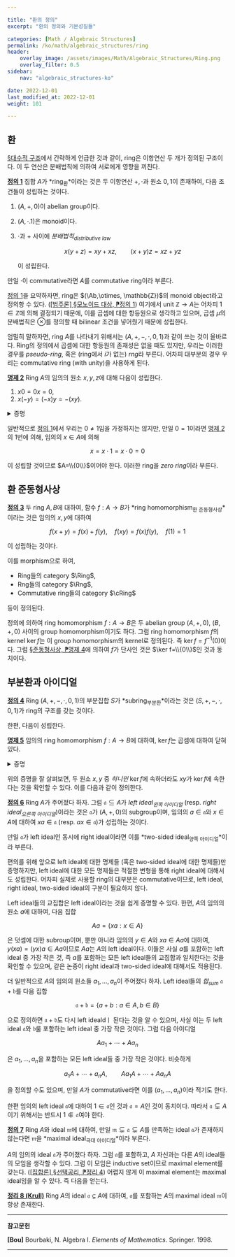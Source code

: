 ```yaml
---

title: "환의 정의"
excerpt: "환의 정의와 기본성질들"

categories: [Math / Algebraic Structures]
permalink: /ko/math/algebraic_structures/ring
header:
    overlay_image: /assets/images/Math/Algebraic_Structures/Ring.png
    overlay_filter: 0.5
sidebar: 
    nav: "algebraic_structures-ko"

date: 2022-12-01
last_modified_at: 2022-12-01
weight: 101

---
```


## 환

[§대수적 구조](/ko/math/algebraic_structures/algebraic_structures)에서 간략하게 언급한 것과 같이, ring은 이항연산 두 개가 정의된 구조이다. 이 두 연산은 분배법칙에 의하여 서로에게 영향을 끼친다.

<div class="definition" markdown="1">

<ins id="def1">**정의 1**</ins> 집합 $A$가 *ring<sub>환</sub>*이라는 것은 두 이항연산 $+,\cdot$과 원소 $0,1$이 존재하여, 다음 조건들이 성립하는 것이다.

1. $(A, +, 0)$이 abelian group이다.
2. $(A,\cdot.1)$은 monoid이다.
3. $\cdot$과 $+$ 사이에 *분배법칙<sub>distributive law</sub>*
    
    $$x(y+z)=xy+xz,\qquad (x+y)z=xz+yz$$

    이 성립한다.

만일 $\cdot$이 commutative라면 $A$를 commutative ring이라 부른다.

</div>

[정의 1](#def1)을 요약하자면, ring은 $(\Ab,\otimes, \mathbb{Z})$의 monoid object라고 정의항 수 있다. ([\[범주론\] §모노이드 대상, ⁋정의 1](/ko/math/category_theory/monoid_objects#def1)) 여기에서 unit $\mathbb{Z}\rightarrow A$는 어차피 $1\in \mathbb{Z}$에 의해 결정되기 때문에, 이를 곱셈에 대한 항등원으로 생각하고 있으며, 곱셈 $\mu$의 분배법칙은 $\otimes$를 정의할 때 bilinear 조건을 넣어줬기 때문에 성립한다. 

엄밀히 말하자면, ring $A$를 나타내기 위해서는 $(A,+,-,\cdot,0,1)$과 같이 쓰는 것이 올바르다. Ring의 정의에서 곱셈에 대한 항등원의 존재성은 없을 때도 있지만, 우리는 이러한 경우를 *pseudo-ring*, 혹은 (ring에서 $i$가 없는) *rng*라 부른다. 어차피 대부분의 경우 우리는 commutative ring (with unity)을 사용하게 된다.

<div class="proposition" markdown="1">

<ins id="prop2">**명제 2**</ins> Ring $A$의 임의의 원소 $x,y,z$에 대해 다음이 성립한다. 

1. $x0=0x=0$,
2. $x(-y)=(-x)y=-(xy)$.

</div>
<details class="proof" markdown="1">
<summary>증명</summary>

1. $0$은 덧셈에 대한 항등원이므로, 다음 식
    
    $$0x=(0+0)x=0x+0x$$

    으로부터 $0x=0$을 얻는다. 유사하게 $x0=0$을 얻을 수 있다.
2. 1번 결과에 의하여,
    
    $$0=x0=x(y+(-y))=xy+x(-y)$$

    이고 따라서 $-(xy)=x(-y)$이다. 유사하게 $(-x)y=-(xy)$ 또한 얻는다. 

</details>

일반적으로 [정의 1](#def1)에서 우리는 $0\neq 1$임을 가정하지는 않지만, 만일 $0=1$이라면 [명제 2](#prop2)의 1번에 의해, 임의의 $x\in A$에 의해

$$x=x\cdot 1=x\cdot 0=0$$

이 성립할 것이므로 $A=\\{0\\}$이어야 한다. 이러한 ring을 *zero ring*이라 부른다.

## 환 준동형사상

<div class="definition" markdown="1">

<ins id="def3">**정의 3**</ins> 두 ring $A,B$에 대하여, 함수 $f:A \rightarrow B$가 *ring homomorphism<sub>환 준동형사상</sub>*이라는 것은 임의의 $x,y$에 대하여

$$f(x+y)=f(x)+f(y),\quad f(xy)=f(x)f(y),\quad f(1)=1$$

이 성립하는 것이다. 

</div>

이를 morphism으로 하여,

- Ring들의 category $\Ring$,
- Rng들의 category $\Rng$, 
- Commutative ring들의 category $\cRing$

등이 정의된다.

정의에 의하여 ring homomorphism $f:A\rightarrow B$은 두 abelian group $(A,+,0)$, $(B,+,0)$ 사이의 group homomorphism이기도 하다. 그럼 ring homomorphism $f$의 kernel $\ker f$는 이 group homomorphism의 kernel로 정의된다. 즉 $\ker f=f^{-1}(0)$이다. 그럼 [§준동형사상, ⁋명제 4](/ko/math/algebraic_structures/group_homomorphisms#prop4)에 의하여 $f$가 단사인 것은 $\ker f=\\{0\\}$인 것과 동치이다. 

## 부분환과 아이디얼

<div class="definition" markdown="1">

<ins id="def4">**정의 4**</ins> Ring $(A,+,-,\cdot,0,1)$의 부분집합 $S$가 *subring<sub>부분환</sub>*이라는 것은 $(S,+,-,\cdot,0,1)$가 ring의 구조를 갖는 것이다. 

</div>

한편, 다음이 성립한다.

<div class="proposition" markdown="1">

<ins id="prop5">**명제 5**</ins> 임의의 ring homomorphism $f:A \rightarrow B$에 대하여, $\ker f$는 곱셈에 대하여 닫혀있다.

</div>
<details class="proof" markdown="1">
<summary>증명</summary>

$\ker f$는 abelian group $(A,+,0)$의 subgroup임을 확인하였으므로, $\ker f$가 곱셈에 대해 닫혀있음을 보이면 충분하다. 그런데 임의의 $x,y\in\ker f$에 대하여,

$$f(xy)=f(x)f(y)=0\cdot 0=0$$

이므로 $xy\in\ker f$가 성립한다.

</details>

위의 증명을 잘 살펴보면, 두 원소 $x,y$ 중 *히니민* $\ker f$에 속하더라도 $xy$가 $\ker f$에 속한다는 것을 확인할 수 있다. 이를 다음과 같이 정의한다.

<div class="definition" markdown="1">

<ins id="def6">**정의 6**</ins> Ring $A$가 주어졌다 하자. 그럼 $\mathfrak{a}\subseteq A$가 *left ideal<sub>왼쪽 아이디얼</sub>* (resp. *right ideal<sub>오른쪽 아이디얼</sub>*)이라는 것은 $\mathfrak{a}$가 $(A,+,0)$의 subgroup이며, 임의의 $a\in\mathfrak{a}$와 $x\in A$에 대하여 $xa\in\mathfrak{a}$ (resp. $ax\in\mathfrak{a}$)가 성립하는 것이다.

만일 $\mathfrak{a}$가 left ideal인 동시에 right ideal이라면 이를 *two-sided ideal<sub>양쪽 아이디얼</sub>*이라 부른다. 

</div>

편의를 위해 앞으로 left ideal에 대한 명제들 (혹은 two-sided ideal에 대한 명제들)만 증명하지만, left ideal에 대한 모든 명제들은 적절한 변형을 통해 right ideal에 대해서도 성립한다. 어차피 실제로 사용할 ring의 대부분은 commutative이므로, left ideal, right ideal, two-sided ideal의 구분이 필요하지 않다.

Left ideal들의 교집합은 left ideal이라는 것을 쉽게 증명할 수 있다. 한편, $A$의 임의의 원소 $a$에 대하여, 다음 집합

$$Aa=\{xa:x\in A\}$$

은 덧셈에 대한 subroup이며, 뿐만 아니라 임의의 $y\in A$와 $xa\in Aa$에 대하여, $y(xa)=(yx)a\in Aa$이므로 $Aa$는 $A$의 left ideal이다. 이들은 사실 $a$를 포함하는 left ideal 중 가장 작은 것, 즉 $a$를 포함하는 모든 left ideal들의 교집합과 일치한다는 것을 확인할 수 있으며, 같은 논증이 right ideal과 two-sided ideal에 대해서도 적용된다.

더 일반적으로 $A$의 임의의 원소들 $a_1,\ldots, a_n$이 주어졌다 하자. Left ideal들의 *합<sub>sum</sub>* $\mathfrak{a}+\mathfrak{b}$를 다음 집합 

$$\mathfrak{a}+\mathfrak{b}=\{a+b:a\in A,b\in B\}$$

으로 정의하면 $\mathfrak{a}+\mathfrak{b}$도 다시 left idealdㅣ 된다는 것을 알 수 있으며, 사실 이는 두 left ideal $\mathfrak{a}$와 $\mathfrak{b}$룰 포함하는 left ideal 중 가장 작은 것이다. 그럼 다음 아이디얼

$$Aa_1+\cdots+Aa_n$$

은 $a_1,\ldots, a_n$을 포함하는 모든 left ideal들 중 가장 작은 것이다. 비슷하게

$$a_1A+\cdots+a_nA,\qquad Aa_1A+\cdots +Aa_nA$$

을 정의할 수도 있으며, 만일 $A$가 commutative라면 이를 $(a_1,\ldots, a_n)$이라 적기도 한다. 

한편 임의의 left ideal $\mathfrak{a}$에 대하여 $1\in\mathfrak{a}$인 것과 $\mathfrak{a}=A$인 것이 동치이다. 따라서 $\mathfrak{a}\subsetneq A$이기 위해서는 반드시 $1\not\in\mathfrak{a}$여야 한다. 

<div class="definition" markdown="1">

<ins id="def7">**정의 7**</ins> Ring $A$와 ideal $\mathfrak{m}$에 대하여, 만일 $\mathfrak{m}\subsetneq\mathfrak{a}\subsetneq A$를 만족하는 ideal $\mathfrak{a}$가 존재하지 않는다면 $\mathfrak{m}$을 *maximal ideal<sub>극대 아이디얼</sub>*이라 부른다. 

</div>

$A$의 임의의 ideal $\mathfrak{a}$가 주어졌다 하자. 그럼 $\mathfrak{a}$를 포함하고, $A$ 자신과는 다른 $A$의 ideal들의 모임을 생각할 수 있다. 그럼 이 모임은 inductive set이므로 maximal element를 갖는다. ([\[집합론\] §선택공리, ⁋정리 4](/ko/math/set_theory/axiom_of_choice#thm4)) 어렵지 않게 이 maximal element는 maximal ideal임을 알 수 있다. 즉 다음을 얻는다.

<div class="proposition" markdown="1">

<ins id="thm8">**정리 8 (Krull)**</ins> Ring $A$의 ideal $\mathfrak{a}\subsetneq A$에 대하여, $\mathfrak{a}$를 포함하는 $A$의 maximal ideal $\mathfrak{m}$이 항상 존재한다.

</div>

---

**참고문헌**

**[Bou]** Bourbaki, N. Algebra I. *Elements of Mathematics*. Springer. 1998.  

---